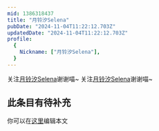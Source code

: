 ```yaml
---
mid: 1386318437
title: "月铃汐Selena"
pubDate: "2024-11-04T11:22:12.703Z"
updatedDate: "2024-11-04T11:22:12.703Z"
profile:
  {
    Nickname: ["月铃汐Selena"],
  }
---
```


关注[月铃汐Selena](https://space.bilibili.com/1386318437)谢谢喵~ 关注[月铃汐Selena](https://space.bilibili.com/1386318437)谢谢喵~

## 此条目有待补充
你可以在[这里](https://github.com/Yuhanawa/VTuber.ICU-Content/edit/master/v/月铃汐Selena/index.md)编辑本文
